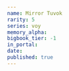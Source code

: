 ```yaml
---
name: Mirror Tuvok
rarity: 5
series: voy
memory_alpha:
bigbook_tier: -1
in_portal:
date:
published: true
---
```



